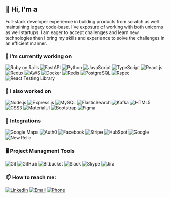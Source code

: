 ## 👋 Hi, I'm a
Full-stack developer experience in building products from scratch as well maintaining legacy code-base. I've exposure of working with both unicorns as well startups. I am eager to accept challenges and learn new technologies then I bring my skills and experience to solve the challenges in an efficient manner.

### 🔭 I’m currently working on
![Ruby on Rails](https://img.shields.io/badge/Ruby_on_Rails-CC0000?style=flat&logo=ruby-on-rails&logoColor=white) ![FastAPI](https://img.shields.io/badge/FastAPI-009688?style=flat&logo=fastapi&logoColor=white) ![Python](https://img.shields.io/badge/Python-3776AB?style=flat&logo=python&logoColor=white) ![JavaScript](https://img.shields.io/badge/JavaScript-F7DF1E?style=flat&logo=javascript&logoColor=white) ![TypeScript](https://img.shields.io/badge/TypeScript-3178C6?style=flat&logo=typescript&logoColor=white) ![React.js](https://img.shields.io/badge/React.js-61DAFB?style=flat&logo=react&logoColor=white) ![Redux](https://img.shields.io/badge/Redux-764ABC?style=flat&logo=redux&logoColor=white) ![AWS](https://img.shields.io/badge/AWS-232F3E?style=flat&logo=amazon-aws&logoColor=white) ![Docker](https://img.shields.io/badge/Docker-2496ED?style=flat&logo=docker&logoColor=white) ![Redis](https://img.shields.io/badge/Redis-DC382D?style=flat&logo=redis&logoColor=white) ![PostgreSQL](https://img.shields.io/badge/PostgreSQL-4169E1?style=flat&logo=postgresql&logoColor=white) ![Rspec](https://img.shields.io/badge/Rspec-8F2710?style=flat&logo=rspec&logoColor=white) ![React Testing Library](https://img.shields.io/badge/React_Testing_Library-E33332?style=flat&logo=testing-library&logoColor=white)

### 🌱 I also worked on
![Node.js](https://img.shields.io/badge/Node.js-339933?style=flat&logo=node.js&logoColor=white) ![Express.js](https://img.shields.io/badge/Express.js-000000?style=flat&logo=express&logoColor=white) ![MySQL](https://img.shields.io/badge/MySQL-4479A1?style=flat&logo=mysql&logoColor=white) ![ElasticSearch](https://img.shields.io/badge/ElasticSearch-005571?style=flat&logo=elasticsearch&logoColor=white) ![Kafka](https://img.shields.io/badge/Apache_Kafka-231F20?style=flat&logo=apache-kafka&logoColor=white) ![HTML5](https://img.shields.io/badge/HTML5-E34F26?style=flat&logo=html5&logoColor=white) ![CSS3](https://img.shields.io/badge/CSS3-1572B6?style=flat&logo=css3&logoColor=white) ![MaterialUI](https://img.shields.io/badge/Material_UI-0081CB?style=flat&logo=material-ui&logoColor=white) ![Bootstrap](https://img.shields.io/badge/Bootstrap-7952B3?style=flat&logo=bootstrap&logoColor=white) ![Figma](https://img.shields.io/badge/Figma-F24E1E?style=flat&logo=figma&logoColor=white)

### 🤖 Integrations
![Google Maps](https://img.shields.io/badge/Google_Maps-4285F4?style=flat&logo=google-maps&logoColor=white) ![Auth0](https://img.shields.io/badge/Auth0-EB5424?style=flat&logo=auth0&logoColor=white) ![Facebook](https://img.shields.io/badge/Facebook-1877F2?style=flat&logo=facebook&logoColor=white) ![Stripe](https://img.shields.io/badge/Stripe-008CDD?style=flat&logo=stripe&logoColor=white) ![HubSpot](https://img.shields.io/badge/HubSpot-FF7A59?style=flat&logo=hubspot&logoColor=white) ![Google](https://img.shields.io/badge/Google-4285F4?style=flat&logo=google&logoColor=white) ![New Relic](https://img.shields.io/badge/New_Relic-008C99?style=flat&logo=new-relic&logoColor=white)

### 🖥️ Project Managment Tools
![Git](https://img.shields.io/badge/Git-F05032?style=flat&logo=git&logoColor=white) ![GitHub](https://img.shields.io/badge/GitHub-181717?style=flat&logo=github&logoColor=white) ![Bitbucket](https://img.shields.io/badge/Bitbucket-0052CC?style=flat&logo=bitbucket&logoColor=white) ![Slack](https://img.shields.io/badge/Slack-4A154B?style=flat&logo=slack&logoColor=white) ![Skype](https://img.shields.io/badge/Skype-00AFF0?style=flat&logo=skype&logoColor=white) ![Jira](https://img.shields.io/badge/Jira-0052CC?style=flat&logo=jira&logoColor=white)


### 📫 How to reach me:
[![LinkedIn](https://img.shields.io/badge/LinkedIn-0077B5?style=flat&logo=linkedin&logoColor=white)](https://www.linkedin.com/in/sikandar-saleem/) [![Email](https://img.shields.io/badge/Email-D14836?style=flat&logo=gmail&logoColor=white)](mailto:sikandarsaleem2000@gmail.com) [![Phone](https://img.shields.io/badge/Phone-%2B923447000390-008080?style=flat&logo=phone&logoColor=white)](tel:+923447000390)

